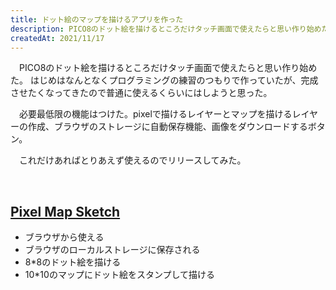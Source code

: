 ```yaml
---
title: ドット絵のマップを描けるアプリを作った
description: PICO8のドット絵を描けるところだけタッチ画面で使えたらと思い作り始めた。 
createdAt: 2021/11/17
---
```


　PICO8のドット絵を描けるところだけタッチ画面で使えたらと思い作り始めた。
はじめはなんとなくプログラミングの練習のつもりで作っていたが、完成させたくなってきたので普通に使えるくらいにはしようと思った。

　必要最低限の機能はつけた。pixelで描けるレイヤーとマップを描けるレイヤーの作成、ブラウザのストレージに自動保存機能、画像をダウンロードするボタン。

　これだけあればとりあえず使えるのでリリースしてみた。

<br>

## [Pixel Map Sketch](https://shomaisshi.github.io/Pixel-map-sketch/)

- ブラウザから使える
- ブラウザのローカルストレージに保存される
- 8*8のドット絵を描ける
- 10*10のマップにドット絵をスタンプして描ける